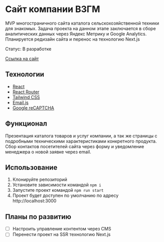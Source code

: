 # Сайт компании ВЗГМ
MVP многостраничного сайта каталога сельскохозяйственной техники для знакомых. Задача проекта на данном этапе заключается в сборе аналитических данных через Яндекс Метрику и Google Analytics. Планируется редизайн сайта и перенос на технологию Next.js  

Статус: В разработке

[Ссылка на сайт](https://vzgm.ru)

## Технологии
- [React](https://react.dev)
- [React Router](https://reactrouter.com/en/main)
- [Tailwind CSS](https://tailwindcss.com)
- [Email.js](https://www.emailjs.com)
- [Google reCAPTCHA](https://www.google.com/recaptcha/about/)

## Функционал
Презентация каталога товаров и услуг компании, а так же страницы с подробными техническими характеристиками конкретного продукта.  
Сбор контактов посетителей сайта через форму и уведомление менеджера о новой заявке через email.

## Использование
1) Клонируйте репозиторий
2) Установите зависимости командой `npm i`
3) Запустите проект командой `npm run start`
4) Проект будет доступен по умолчанию по адресу http://localhost:3000

## Планы по развитию
- [ ] Настроить управление контентом через CMS 
- [ ] Перенести проект на SSR технологию Next.js
